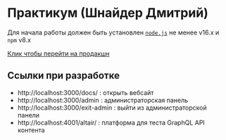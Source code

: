 # Практикум (Шнайдер Дмитрий)

Для начала работы должен быть установлен [`node.js`](https://nodejs.org/) не менее v16.x и `npm` v8.x

[Клик чтобы перейти на продакшн](https://practicum.vercel.app/docs/practicum/)

## Ссылки при разработке
- http://localhost:3000/docs/ : открыть вебсайт
- http://localhost:3000/admin : администраторская панель 
- http://localhost:3000/exit-admin : выйти из администраторской панели
- http://localhost:4001/altair/ : платформа для теста GraphQL API контента
